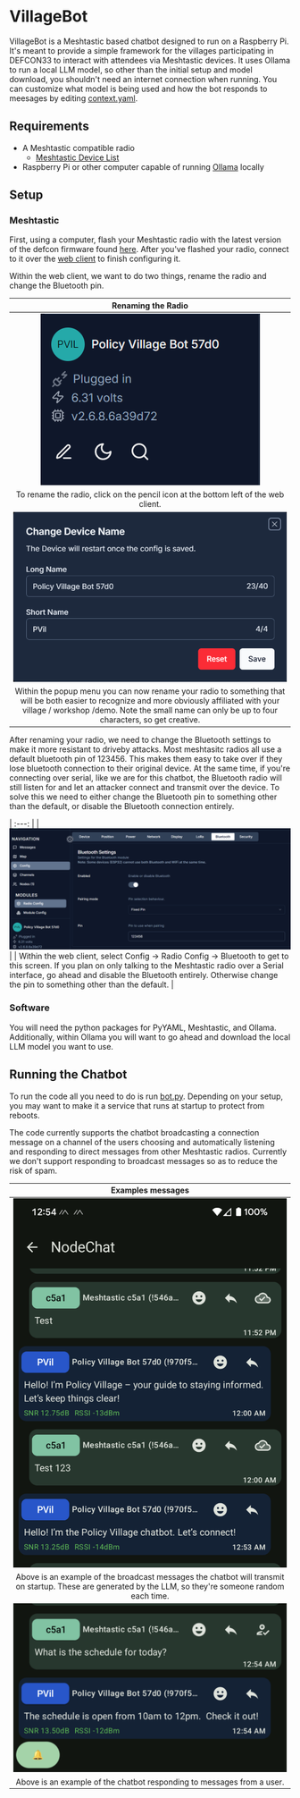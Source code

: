 # VillageBot

VillageBot is a Meshtastic based chatbot designed to run on a Raspberry Pi. It's meant to provide a simple framework for the villages participating in DEFCON33 to interact with attendees via Meshtastic devices. It uses Ollama to run a local LLM model, so other than the initial setup and model download, you shouldn't need an internet connection when running.  You can customize what model is being used and how the bot responds to meesages by editing [context.yaml](./context.yaml).  

## Requirements

- A Meshtastic compatible radio
    - [Meshtastic Device List](https://meshtastic.org/docs/hardware/devices/)
- Raspberry Pi or other computer capable of running [Ollama](https://ollama.com/) locally

## Setup

### Meshtastic

First, using a computer, flash your Meshtastic radio with the latest version of the defcon firmware found [here](https://defcon.meshtastic.org/#).  After you've flashed your radio, connect to it over the [web client](https://client.meshtastic.org/) to finish configuring it.  

Within the web client, we want to do two things, rename the radio and change the Bluetooth pin.  

| Renaming the Radio |
| :---: |
| ![rename-pencil picture](./pictures/rename-pencil.png) |
| To rename the radio, click on the pencil icon at the bottom left of the web client. |
| ![rename-menu picture](./pictures/rename-menu.png) |
| Within the popup menu you can now rename your radio to something that will be both easier to recognize and more obviously affiliated with your village / workshop /demo.  Note the small name can only be up to four characters, so get creative.  |

After renaming your radio, we need to change the Bluetooth settings to make it more resistant to driveby attacks.  Most meshtasitc radios all use a default bluetooth pin of 123456.  This makes them easy to take over if they lose bluetooth connection to their original device.  At the same time, if you're connecting over serial, like we are for this chatbot, the Bluetooth radio will still listen for and let an attacker connect and transmit over the device.  To solve this we need to either change the Bluetooth pin to something other than the default, or disable the Bluetooth connection entirely.  

| :---: |
| ![security picture](./pictures/security.png) |
| Within the web client, select Config -> Radio Config -> Bluetooth to get to this screen.  If you plan on only talking to the Meshtastic radio over a Serial interface, go ahead and disable the Bluetooth entirely.  Otherwise change the pin to something other than the default. |

### Software

You will need the python packages for PyYAML, Meshtastic, and Ollama.  Additionally, within Ollama you will want to go ahead and download the local LLM model you want to use.  

## Running the Chatbot

To run the code all you need to do is run [bot.py](./bot.py).  Depending on your setup, you may want to make it a service that runs at startup to protect from reboots.  

The code currently supports the chatbot broadcasting a connection message on a channel of the users choosing and automatically listening and responding to direct messages from other Meshtastic radios.  Currently we don't support responding to broadcast messages so as to reduce the risk of spam.  

| Examples messages |
| :---: |
| ![broadcast picture](./pictures/broadcast.png) |
| Above is an example of the broadcast messages the chatbot will transmit on startup.  These are generated by the LLM, so they're someone random each time. |
| ![message picture](./pictures/message.png) |
| Above is an example of the chatbot responding to messages from a user. |
